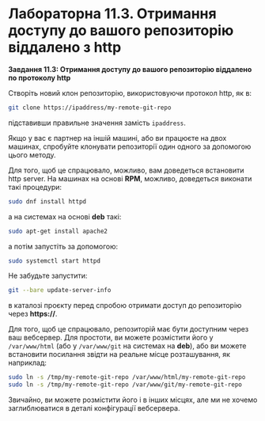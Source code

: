 # Лабораторна 11.3. Отримання доступу до вашого репозиторію віддалено з http

__Завдання 11.3: Отримання доступу до вашого репозиторію віддалено по протоколу http__

Створіть новий клон репозиторію, використовуючи протокол http, як в: 
```bash
git clone https://ipaddress/my-remote-git-repo
```

підставивши правильне значення замість `ipaddress`. 

Якщо у вас є партнер на іншій машині, або ви працюєте на двох машинах,
спробуйте клонувати репозиторії один одного за допомогою цього методу. 

Для того, щоб це спрацювало, можливо, вам доведеться встановити http server.
На машинах на основі __RPM__, можливо, доведеться виконати такі процедури:
```bash
sudo dnf install httpd
```

а на системах на основі __deb__ такі:
```bash
sudo apt-get install apache2
```

а потім запустіть за допомогою:
```bash
sudo systemctl start httpd
```

Не забудьте запустити:
```bash
git --bare update-server-info
```

в каталозі проєкту перед спробою отримати доступ до репозиторію через __https://__. 

Для того, щоб це спрацювало, репозиторій має бути доступним через ваш вебсервер.
Для простоти, ви можете розмістити його у `/var/www/html` (або у `/var/www/git` на системах на __deb__),
або ви можете встановити посилання звідти на реальне місце розташування, як наприклад: 
```bash
sudo ln -s /tmp/my-remote-git-repo /var/www/html/my-remote-git-repo 
sudo ln -s /tmp/my-remote-git-repo /var/www/git/my-remote-git-repo
```

Звичайно, ви можете розмістити його і в інших місцях, але ми не хочемо заглиблюватися
в деталі конфігурації вебсервера. 